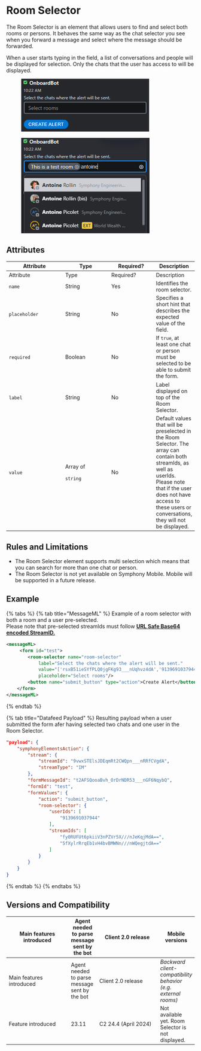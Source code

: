 # Room Selector

The Room Selector is an element that allows users to find and select both rooms or persons. It behaves the same way as the chat selector you see when you forward a message and select where the message should be forwarded.

When a user starts typing in the field, a list of conversations and people will be displayed for selection. Only the chats that the user has access to will be displayed.

<figure><img src="../../../../.gitbook/assets/image (73).png" alt=""><figcaption></figcaption></figure>

<figure><img src="../../../../.gitbook/assets/image (74).png" alt=""><figcaption></figcaption></figure>

## Attributes

<table data-header-hidden><thead><tr><th width="152">Attribute</th><th width="124">Type</th><th width="115">Required?</th><th>Description</th></tr></thead><tbody><tr><td>Attribute</td><td>Type</td><td>Required?</td><td>Description</td></tr><tr><td><code>name</code></td><td>String</td><td>Yes</td><td>Identifies the room selector.</td></tr><tr><td><code>placeholder</code></td><td>String</td><td>No</td><td>Specifies a short hint that describes the expected value of the field.</td></tr><tr><td><code>required</code></td><td>Boolean</td><td>No</td><td>If <code>true</code>, at least one chat or person must be selected to be able to submit the form.</td></tr><tr><td><code>label</code></td><td>String</td><td>No</td><td>Label displayed on top of the Room Selector.</td></tr><tr><td><code>value</code></td><td><p>Array of </p><p><code>string</code></p></td><td>No</td><td>Default values that will be preselected in the Room Selector. The array can contain both streamIds, as well as userIds. Please note that if the user does not have access to these users or conversations, they will not be displayed.</td></tr></tbody></table>

## Rules and Limitations

* The Room Selector element supports multi selection which means that you can search for more than one chat or person.
* The Room Selector is not yet available on Symphony Mobile. Mobile will be supported in a future release.&#x20;

## Example

{% tabs %}
{% tab title="MessageML" %}
Example of a room selector with both a room and a user pre-selected.\
Please note that pre-selected streamIds must follow [**URL Safe Base64 encoded StreamID.**](../../#message-identifiers)

```xml
<messageML>
     <form id="test"> 
        <room-selector name="room-selector" 
            label="Select the chats where the alert will be sent." 
            value="['rsxB51ieSYfPLQ0jgFKg93___nUqhvz4dA','9139691037944']"  
            placeholder="Select rooms"/>
        <button name="submit_button" type="action">Create Alert</button>    
    </form>
</messageML>
```
{% endtab %}

{% tab title="Datafeed Payload" %}
Resulting payload when a user submitted the form afer having selected two chats and one user in the Room Selector.

```json
"payload": {
    "symphonyElementsAction": {
        "stream": {
            "streamId": "9vwxSTElsJDEqmRt2CWQpn___nRRfCVgdA",
            "streamType": "IM"
        },
        "formMessageId": "t2AFSQooaBvh_OrDrNDR53___nGF6NqybQ",
        "formId": "test",
        "formValues": {
            "action": "submit_button",
            "room-selector": {
                "userIds": [
                    "9139691037944"
                ],
                "streamIds": [
                    "fy0RUFUt6pkiiV3nPZVr5X///nJeKqjMdA==",
                    "5fXylrRrqEb1vH4bvBMWNn///nWQegjtdA=="
                ]
            }
        }
    }
}
```
{% endtab %}
{% endtabs %}

## Versions and Compatibility

<table data-header-hidden><thead><tr><th width="153">Main features introduced</th><th>Agent needed to parse message sent by the bot</th><th width="150">Client 2.0 release</th><th>Mobile versions</th></tr></thead><tbody><tr><td>Main features introduced</td><td>Agent needed to parse message sent by the bot</td><td>Client 2.0 release</td><td><em>Backward client-compatibility behavior (e.g. external rooms)</em></td></tr><tr><td>Feature introduced</td><td>23.11</td><td>C2 24.4 (April 2024)</td><td>Not available yet. Room Selector is not displayed.</td></tr></tbody></table>
